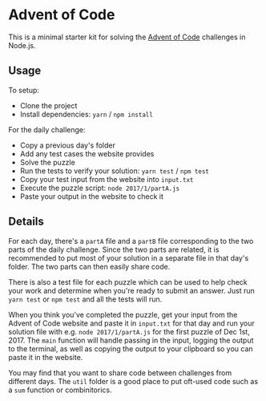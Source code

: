 # Advent of Code

This is a minimal starter kit for solving the [Advent of Code](http://adventofcode.com/) challenges in Node.js.

## Usage
To setup:
* Clone the project
* Install dependencies: `yarn` / `npm install`

For the daily challenge:
* Copy a previous day's folder
* Add any test cases the website provides
* Solve the puzzle
* Run the tests to verify your solution: `yarn test` / `npm test`
* Copy your test input from the website into `input.txt`
* Execute the puzzle script: `node 2017/1/partA.js`
* Paste your output in the website to check it

## Details

For each day, there's a `partA` file and a `partB` file corresponding to the two parts of the daily challenge. Since the two parts are related, it is recommended to put most of your solution in a separate file in that day's folder. The two parts can then easily share code.

There is also a test file for each puzzle which can be used to help check your work and determine when you're ready to submit an answer. Just run `yarn test` or `npm test` and all the tests will run.

When you think you've completed the puzzle, get your input from the Advent of Code website and paste it in `input.txt` for that day and run your solution file with e.g. `node 2017/1/partA.js` for the first puzzle of Dec 1st, 2017. The `main` function will handle passing in the input, logging the output to the terminal, as well as copying the output to your clipboard so you can paste it in the website.

You may find that you want to share code between challenges from different days. The `util` folder is a good place to put oft-used code such as a `sum` function or combinitorics.
